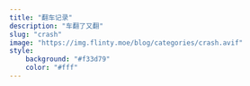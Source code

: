 ```yaml
---
title: "翻车记录"
description: "车翻了又翻"
slug: "crash"
image: "https://img.flinty.moe/blog/categories/crash.avif"
style:
    background: "#f33d79"
    color: "#fff"
---
```

